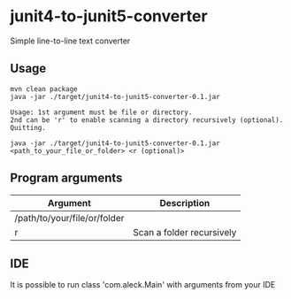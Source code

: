 # junit4-to-junit5-converter

Simple line-to-line text converter

## Usage

```
mvn clean package
java -jar ./target/junit4-to-junit5-converter-0.1.jar

Usage: 1st argument must be file or directory.
2nd can be 'r' to enable scanning a directory recursively (optional).
Quitting.

java -jar ./target/junit4-to-junit5-converter-0.1.jar <path_to_your_file_or_folder> <r (optional)>

```

## Program arguments
| Argument        | Description       |
| --------------- |:-----------------:|
| /path/to/your/file/or/folder        |
| r        | Scan a folder recursively|

## IDE
It is possible to run class 'com.aleck.Main' with arguments from your IDE
